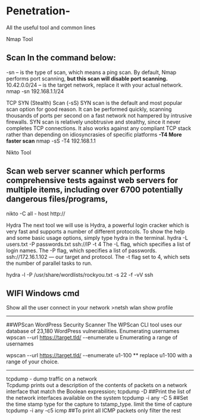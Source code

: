 # Penetration-

All the useful tool and common lines

Nmap Tool
## Scan In the command below:

-sn – is the type of scan, which means a ping scan. By default, Nmap performs port scanning, **but this scan will disable port scanning.**
10.42.0.0/24 – is the target network, replace it with your actual network.   nmap -sn 192.168.1.1/24

TCP SYN (Stealth) Scan (-sS) SYN scan is the default and most popular scan option for good reason. It can be performed quickly, scanning thousands of ports per second on a fast network not hampered by intrusive firewalls. SYN scan is relatively unobtrusive and stealthy, since it never completes TCP connections. It also works against any compliant TCP stack rather than depending on idiosyncrasies of specific platforms **-T4 More faster scan** nmap -sS -T4 192.168.1.1

Nikto Tool
## Scan web server scanner which performs comprehensive tests against web servers for multiple items, including over 6700 potentially dangerous files/programs,
nikto -C all - host http:// 


Hydra
The next tool we will use is Hydra, a powerful login cracker which is very fast and supports a number of different protocols. To show the help and some basic usage options, simply type hydra in the terminal. 
hydra -L users.txt -P passwords.txt ssh://IP -t 4
The -L flag, which specifies a list of login names.
The -P flag, which specifies a list of passwords.
ssh://172.16.1.102 — our target and protocol.
The -t flag set to 4, which sets the number of parallel tasks to run.

hydra -l <username> -P /usr/share/wordlists/rockyou.txt -s 22 -f -vV <ip> ssh

## WIFI Windows cmd ##  
Show all the user connect in your network  >netsh wlan show profile

------------------------------------------------------------------------------------------------------  
  ##WPScan 
WordPress Security Scanner
The WPScan CLI tool uses our database of 23,180 WordPress vulnerabilities.
  Enumerating usernames
wpscan --url https://target.tld/ --enumerate u
Enumerating a range of usernames

wpscan --url https://target.tld/ --enumerate u1-100
** replace u1-100 with a range of your choice.
  
-----------------------------------------------------------------------------------
tcpdump - dump traffic on a network  
Tcpdump prints out a description of the contents of packets on a network interface that match the Boolean expression; 
  tcpdump -D  ##Print the list of the network interfaces available on the system 
  tcpdump -i any -C 5 ##Set the time stamp type for the capture to tstamp_type. limit the time of capture
  tcpdump -i any -c5 icmp ##To print all ICMP packets only filter the rest 
